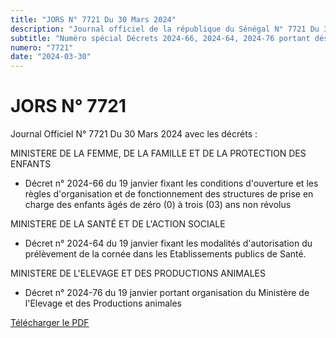 ```yaml
---
title: "JORS N° 7721 Du 30 Mars 2024"
description: "Journal officiel de la république du Sénégal N° 7721 Du 30 Mars 2024"
subtitle: "Numéro spécial Décrets 2024-66, 2024-64, 2024-76 portant désignation des membres du Conseil Economique, Social et Environnemental"
numero: "7721"
date: "2024-03-30"
---
```


# JORS N° 7721

Journal Officiel N° 7721 Du 30 Mars 2024 avec les décréts :

MINISTERE DE LA FEMME, DE LA FAMILLE ET DE LA PROTECTION DES ENFANTS

- Décret n° 2024-66 du 19 janvier fixant les conditions d'ouverture et les règles d'organisation et de fonctionnement des structures de prise en charge des enfants âgés de zéro (0) à trois (03) ans non révolus

MINISTERE DE LA SANTÉ ET DE L'ACTION SOCIALE

- Décret n° 2024-64 du 19 janvier fixant les modalités d'autorisation du prélèvement de la cornée dans les Etablissements publics de Santé.

MINISTERE DE L'ELEVAGE ET DES PRODUCTIONS ANIMALES

- Décret n° 2024-76 du 19 janvier portant organisation du Ministère de l'Elevage et des Productions animales

<a href="/pdf/jors/JO-7721-du-30-mars-2024.pdf" target="_blank">Télécharger le PDF</a>
